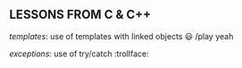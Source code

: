 ## LESSONS FROM C & C++

_templates_: use of templates with linked objects :smiley: /play yeah

_exceptions_: use of try/catch :trollface:


